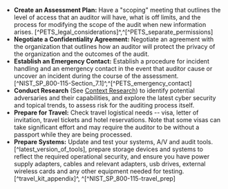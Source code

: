 
* **Create an Assessment Plan:** Have a "scoping" meeting that outlines the level of access that an auditor will have, what is off limits, and the process for modifying the scope of the audit when new information arises. [^PETS_legal_considerations]^,^[^PETS_separate_permissions]
* **Negotiate a Confidentiality Agreement:** Negotiate an agreement with the organization that outlines how an auditor will protect the privacy of the organization and the outcomes of the audit.
* **Establish an Emergency Contact:** Establish a procedure for incident handling and an emergency contact in the event that auditor cause or uncover an incident during the course of the assessment. [^NIST_SP_800-115-Section_7.1]^,^[^PETS_emergency_contact]
* **Conduct Research** (See [Context Research](#context-research)) to identify potential adversaries and their capabilities, and explore the latest cyber security and topical trends, to assess risk for the auditing process itself.
* **Prepare for Travel:** Check travel logistical needs -- visa, letter of invitation, travel tickets and hotel reservations. Note that some visas can take significant effort and may require the auditor to be without a passport while they are being processed.
* **Prepare Systems:** Update and test your systems, A/V and audit tools. [^latest_version_of_tools], prepare storage devices and systems to reflect the required operational security, and ensure you have power supply adapters, cables and relevant adapters, usb drives, external wireless cards and any other equipment needed for testing. [^travel_kit_appendix]^, ^[^NIST_SP_800-115-travel_prep]
